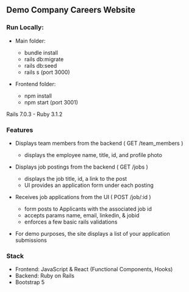 ## Demo Company Careers Website

### Run Locally: 

  * Main folder: 
    * bundle install 
    * rails db:migrate 
    * rails db:seed 
    * rails s   (port 3000)

  * Frontend folder:
    * npm install 
    * npm start   (port 3001)

Rails 7.0.3 - Ruby 3.1.2


### Features

* Displays team members from the backend ( GET /team_members )
  * displays the employee name, title, id, and profile photo

* Displays job postings from the backend ( GET /jobs )
  * displays the job title, id, a link to the post
  * UI provides an application form under each posting

* Receives job applications from the UI ( POST /job/:id )
  * form posts to Applicants with the associated job id 
  * accepts params name, email, linkedin, & jobid 
  * enforces a few basic rails validations 

* For demo purposes, the site displays a list of your application submissions 

### Stack

* Frontend: JavaScript & React (Functional Components, Hooks)
* Backend: Ruby on Rails
* Bootstrap 5
